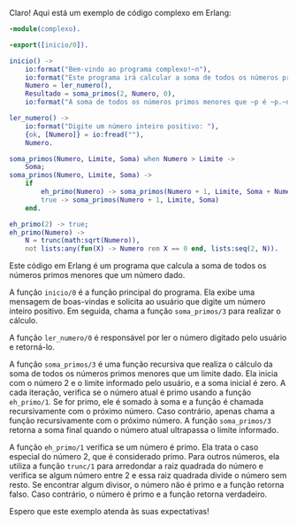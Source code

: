 Claro! Aqui está um exemplo de código complexo em Erlang:

```erlang
-module(complexo).

-export([inicio/0]).

inicio() ->
    io:format("Bem-vindo ao programa complexo!~n"),
    io:format("Este programa irá calcular a soma de todos os números primos menores que um número dado.~n"),
    Numero = ler_numero(),
    Resultado = soma_primos(2, Numero, 0),
    io:format("A soma de todos os números primos menores que ~p é ~p.~n", [Numero, Resultado]).

ler_numero() ->
    io:format("Digite um número inteiro positivo: "),
    {ok, [Numero]} = io:fread(""),
    Numero.

soma_primos(Numero, Limite, Soma) when Numero > Limite ->
    Soma;
soma_primos(Numero, Limite, Soma) ->
    if
        eh_primo(Numero) -> soma_primos(Numero + 1, Limite, Soma + Numero);
        true -> soma_primos(Numero + 1, Limite, Soma)
    end.

eh_primo(2) -> true;
eh_primo(Numero) ->
    N = trunc(math:sqrt(Numero)),
    not lists:any(fun(X) -> Numero rem X == 0 end, lists:seq(2, N)).

```

Este código em Erlang é um programa que calcula a soma de todos os números primos menores que um número dado.

A função `inicio/0` é a função principal do programa. Ela exibe uma mensagem de boas-vindas e solicita ao usuário que digite um número inteiro positivo. Em seguida, chama a função `soma_primos/3` para realizar o cálculo.

A função `ler_numero/0` é responsável por ler o número digitado pelo usuário e retorná-lo.

A função `soma_primos/3` é uma função recursiva que realiza o cálculo da soma de todos os números primos menores que um limite dado. Ela inicia com o número 2 e o limite informado pelo usuário, e a soma inicial é zero. A cada iteração, verifica se o número atual é primo usando a função `eh_primo/1`. Se for primo, ele é somado à soma e a função é chamada recursivamente com o próximo número. Caso contrário, apenas chama a função recursivamente com o próximo número. A função `soma_primos/3` retorna a soma final quando o número atual ultrapassa o limite informado.

A função `eh_primo/1` verifica se um número é primo. Ela trata o caso especial do número 2, que é considerado primo. Para outros números, ela utiliza a função `trunc/1` para arredondar a raiz quadrada do número e verifica se algum número entre 2 e essa raiz quadrada divide o número sem resto. Se encontrar algum divisor, o número não é primo e a função retorna falso. Caso contrário, o número é primo e a função retorna verdadeiro.

Espero que este exemplo atenda às suas expectativas!